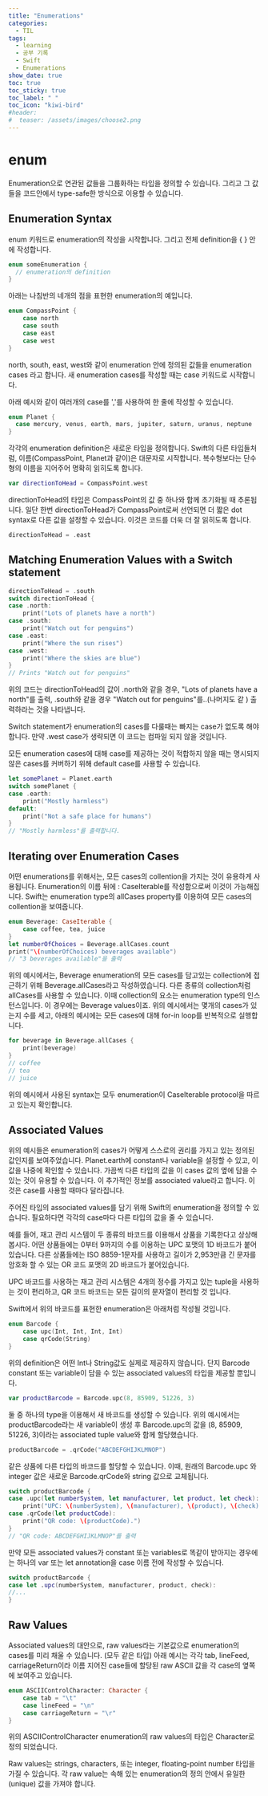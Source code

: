 ```yaml
---
title: "Enumerations"
categories:
  - TIL
tags:
  - learning
  - 공부 기록
  - Swift
  - Enumerations
show_date: true
toc: true
toc_sticky: true
toc_label: " "
toc_icon: "kiwi-bird"
#header:
#  teaser: /assets/images/choose2.png
---
```


# enum
  Enumeration으로 연관된 값들을 그룹화하는 타입을 정의할 수 있습니다. 그리고 그 값들을 코드안에서 type-safe한 방식으로 이용할 수 있습니다.

## Enumeration Syntax

  enum 키워드로 enumeration의 작성을 시작합니다. 그리고 전체 definition을 { } 안에 작성합니다.

  ```swift
  enum someEnumeration {
    // enumeration의 definition
  }
  ```

  아래는 나침반의 네개의 점을 표현한 enumeration의 예입니다.

  ```swift
  enum CompassPoint {
      case north
      case south
      case east
      case west
  }
  ```

  north, south, east, west와 같이 enumeration 안에 정의된 값들을 enumeration cases 라고 합니다. 새 enumeration cases를 작성할 때는 case 키워드로 시작합니다.  

  아래 예시와 같이 여러개의 case를 ','를 사용하여 한 줄에 작성할 수 있습니다.

  ```swift
  enum Planet {
    case mercury, venus, earth, mars, jupiter, saturn, uranus, neptune
  }
  ```  

  각각의 enumeration definition은 새로운 타입을 정의합니다. Swift의 다른 타입들처럼, 이름(CompassPoint, Planet과 같이)은 대문자로 시작합니다. 복수형보다는 단수형의 이름을 지어주어 명확히 읽히도록 합니다.  

  ```swift
  var directionToHead = CompassPoint.west
  ```

  directionToHead의 타입은 CompassPoint의 값 중 하나와 함께 초기화될 때 추론됩니다. 일단 한번 directionToHead가 CompassPoint로써 선언되면 더 짧은 dot syntax로 다른 값을 설정할 수 있습니다. 이것은 코드를 더욱 더 잘 읽히도록 합니다.

  ```swift
  directionToHead = .east
  ```

## Matching Enumeration Values with a Switch statement

  ```swift
  directionToHead = .south
  switch directionToHead {
  case .north:
      print("Lots of planets have a north")
  case .south:
      print("Watch out for penguins")
  case .east:
      print("Where the sun rises")
  case .west:
      print("Where the skies are blue")
  }
  // Prints "Watch out for penguins"
  ```  

  위의 코드는 directionToHead의 값이 .north와 같을 경우, "Lots of planets have a north"를 출력, .south와 같을 경우 "Watch out for penguins"를..(나머지도 같 ) 출력하라는 것을 나타냅니다.

  Switch statement가 enumeration의 cases를 다룰때는 빠지는 case가 없도록 해야 합니다. 만약 .west case가 생략되면 이 코드는 컴파일 되지 않을 것입니다.  

  모든 enumeration cases에 대해 case를 제공하는 것이 적합하지 않을 때는 명시되지 않은 cases를 커버하기 위해 default case를 사용할 수 있습니다.

  ```swift
  let somePlanet = Planet.earth
  switch somePlanet {
  case .earth:
      print("Mostly harmless")
  default:
      print("Not a safe place for humans")
  }
  // "Mostly harmless"를 출력합니다.
  ```

## Iterating over Enumeration Cases  

  어떤 enumerations를 위해서는, 모든 cases의 collention을 가지는 것이 유용하게 사용됩니다. Enumeration의 이름 뒤에 : CaseIterable를 작성함으로써 이것이 가능해집니다. Swift는 enumeration type의 allCases property를 이용하여 모든 cases의 collention을 보여줍니다.

  ```swift
  enum Beverage: CaseIterable {
      case coffee, tea, juice
  }
  let numberOfChoices = Beverage.allCases.count
  print("\(numberOfChoices) beverages available")
  // "3 beverages available"을 출력
  ```

  위의 예시에서는, Beverage enumeration의 모든 cases를 담고있는 collection에 접근하기 위해 Beverage.allCases라고 작성하였습니다. 다른 종류의 collection처럼 allCases를 사용할 수 있습니다. 이때 collection의 요소는 enumeration type의 인스턴스입니다. 이 경우에는 Beverage values이죠. 위의 예시에서는 몇개의 cases가 있는지 수를 세고, 아래의 예시에는 모든 cases에 대해 for-in loop를 반복적으로 실행합니다.

  ```swift
  for beverage in Beverage.allCases {
      print(beverage)
  }
  // coffee
  // tea
  // juice
  ```

  위의 예시에서 사용된 syntax는 모두 enumeration이 CaseIterable protocol을 따르고 있는지 확인합니다.  

## Associated Values  

  위의 예시들은 enumeration의 cases가 어떻게 스스로의 권리를 가지고 있는 정의된 값인지를 보여주었습니다. Planet.earth에 constant나 variable을 설정할 수 있고, 이 값을 나중에 확인할 수 있습니다. 가끔씩 다른 타입의 값을 이 cases 값의 옆에 담을 수 있는 것이 유용할 수 있습니다. 이 추가적인 정보를 associated value라고 합니다. 이것은 case를 사용할 때마다 달라집니다.  

  주어진 타입의 associated values를 담기 위해 Swift의 enumeration을 정의할 수 있습니다. 필요하다면 각각의 case마다 다른 타입의 값을 줄 수 있습니다.  

  예를 들어, 재고 관리 시스템이 두 종류의 바코드를 이용해서 상품을 기록한다고 상상해 봅시다. 어떤 상품들에는 0부터 9까지의 수를 이용하는 UPC 포맷의 1D 바코드가 붙어있습니다. 다른 상품들에는 ISO 8859-1문자를 사용하고 길이가 2,953만큼 긴 문자를 암호화 할 수 있는 OR 코드 포맷의 2D 바코드가 붙어있습니다.  

  UPC 바코드를 사용하는 재고 관리 시스템은 4개의 정수를 가지고 있는 tuple을 사용하는 것이 편리하고, QR 코드 바코드는 모든 길이의 문자열이 편리할 것 입니다.  

  Swift에서 위의 바코드를 표현한 enumeration은 아래처럼 작성될 것입니다.  

  ```swift
  enum Barcode {
      case upc(Int, Int, Int, Int)
      case qrCode(String)
  }
  ```

  위의 definition은 어떤 Int나 String값도 실제로 제공하지 않습니다. 단지 Barcode constant 또는 variable이 담을 수 있는 associated values의 타입을 제공할 뿐입니다.

  ```swift
  var productBarcode = Barcode.upc(8, 85909, 51226, 3)
  ```

  둘 중 하나의 type을 이용해서 새 바코드를 생성할 수 있습니다. 위의 예시에서는 productBarcode라는 새 variable이 생성 후 Barcode.upc의 값을 (8, 85909, 51226, 3)이라는 associated tuple value와 함께 할당했습니다.  

  ```swift
  productBarcode = .qrCode("ABCDEFGHIJKLMNOP")
  ```
  같은 상품에 다른 타입의 바코드를 할당할 수 있습니다. 이때, 원래의 Barcode.upc 와 integer 값은 새로운 Barcode.qrCode와 string 값으로 교체됩니다.

  ```swift
  switch productBarcode {
  case .upc(let numberSystem, let manufacturer, let product, let check):
      print("UPC: \(numberSystem), \(manufacturer), \(product), \(check).")
  case .qrCode(let productCode):
      print("QR code: \(productCode).")
  }
  // "QR code: ABCDEFGHIJKLMNOP"를 출력
  ```

  만약 모든 associated values가 constant 또는 variables로 똑같이 받아지는 경우에는 하나의 var 또는 let annotation을 case 이름 전에 작성할 수 있습니다.

  ```swift
  switch productBarcode {
  case let .upc(numberSystem, manufacturer, product, check):
  //...
  }
  ```

## Raw Values  

  Associated values의 대안으로, raw values라는 기본값으로 enumeration의 cases를 미리 채울 수 있습니다. (모두 같은 타입)
  아래 예시는 각각 tab, lineFeed, carriageReturn이라 이름 지어진 case들에 할당된 raw ASCII 값을 각 case의 옆쪽에 보여주고 있습니다.
 
  ```swift
  enum ASCIIControlCharacter: Character {
      case tab = "\t"
      case lineFeed = "\n"
      case carriageReturn = "\r"
  }
  ```
  위의 ASCIIControlCharacter enumeration의 raw values의 타입은 Character로 정의 되었습니다.  

  Raw values는 strings, characters, 또는 integer, floating-point number 타입을 가질 수 있습니다. 각 raw value는 속해 있는 enumeration의 정의 안에서 유일한(unique) 값을 가져야 합니다.  
  
